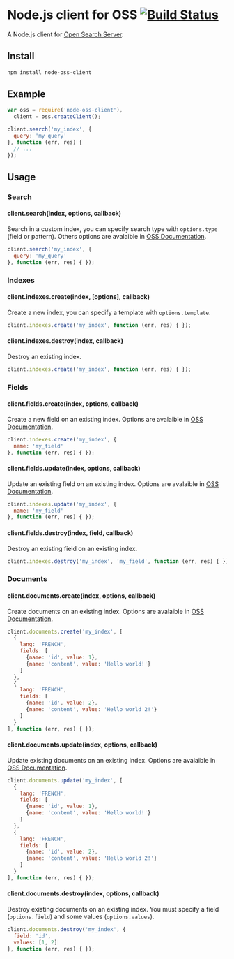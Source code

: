 # Node.js client for OSS [![Build Status](https://travis-ci.org/lemonde/node-oss-client.png?branch=master)](https://travis-ci.org/lemonde/node-oss-client)

A Node.js client for [Open Search Server](http://www.open-search-server.com/).

## Install

```sh
npm install node-oss-client
```

## Example

```js
var oss = require('node-oss-client'),
  client = oss.createClient();

client.search('my_index', {
  query: 'my query'
}, function (err, res) {
  // ...
});
```

## Usage

### Search

#### client.search(index, options, callback)

Search in a custom index, you can specify search type with `options.type` (field or pattern). Others options are avalaible in [OSS Documentation](https://github.com/jaeksoft/opensearchserver/wiki/Search-field).

```js
client.search('my_index', {
  query: 'my_query'
}, function (err, res) { });
```

### Indexes

#### client.indexes.create(index, [options], callback)

Create a new index, you can specify a template with `options.template`.

```js
client.indexes.create('my_index', function (err, res) { });
```

#### client.indexes.destroy(index, callback)

Destroy an existing index.

```js
client.indexes.create('my_index', function (err, res) { });
```

### Fields

#### client.fields.create(index, options, callback)

Create a new field on an existing index. Options are avalaible in [OSS Documentation](https://github.com/jaeksoft/opensearchserver/wiki/Field-create-update).

```js
client.indexes.create('my_index', {
  name: 'my_field'
}, function (err, res) { });
```

#### client.fields.update(index, options, callback)

Update an existing field on an existing index. Options are avalaible in [OSS Documentation](https://github.com/jaeksoft/opensearchserver/wiki/Field-create-update).

```js
client.indexes.update('my_index', {
  name: 'my_field'
}, function (err, res) { });
```

#### client.fields.destroy(index, field, callback)

Destroy an existing field on an existing index.

```js
client.indexes.destroy('my_index', 'my_field', function (err, res) { });
```

### Documents

#### client.documents.create(index, options, callback)

Create documents on an existing index. Options are avalaible in [OSS Documentation](https://github.com/jaeksoft/opensearchserver/wiki/Document-put-JSON).

```js
client.documents.create('my_index', [
  {
    lang: 'FRENCH',
    fields: [
      {name: 'id', value: 1},
      {name: 'content', value: 'Hello world!'}
    ]
  },
  {
    lang: 'FRENCH',
    fields: [
      {name: 'id', value: 2},
      {name: 'content', value: 'Hello world 2!'}
    ]
  }
], function (err, res) { });
```

#### client.documents.update(index, options, callback)

Update existing documents on an existing index. Options are avalaible in [OSS Documentation](https://github.com/jaeksoft/opensearchserver/wiki/Document-put-JSON).

```js
client.documents.update('my_index', [
  {
    lang: 'FRENCH',
    fields: [
      {name: 'id', value: 1},
      {name: 'content', value: 'Hello world!'}
    ]
  },
  {
    lang: 'FRENCH',
    fields: [
      {name: 'id', value: 2},
      {name: 'content', value: 'Hello world 2!'}
    ]
  }
], function (err, res) { });
```

#### client.documents.destroy(index, options, callback)

Destroy existing documents on an existing index. You must specify a field (`options.field`) and some values (`options.values`).

```js
client.documents.destroy('my_index', {
  field: 'id',
  values: [1, 2]
}, function (err, res) { });
```